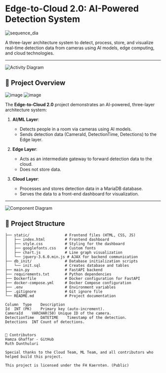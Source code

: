 # Edge-to-Cloud 2.0: AI-Powered Detection System

![sequence_dia](https://github.com/user-attachments/assets/3d5dfc24-bd27-4450-b5cb-4af83623adf4)


A three-layer architecture system to detect, process, store, and visualize real-time detection data from cameras using AI models, edge computing, and cloud technologies.

---
![Activity Diagram](https://github.com/user-attachments/assets/6ae178ac-f6ea-4515-af17-b1cd7b3cdaea)

## 🚀 **Project Overview**
![image](https://github.com/user-attachments/assets/b94fb498-d1e0-43d9-b29d-8a64b10d3ca4)
![image](https://github.com/user-attachments/assets/26497cd6-9c33-46a6-8ddc-054bdedb145d)



The **Edge-to-Cloud 2.0** project demonstrates an AI-powered, three-layer architecture system:

1. **AI/ML Layer**:
   - Detects people in a room via cameras using AI models.
   - Sends detection data (CameraId, DetectionTime, Detections) to the Edge layer.

2. **Edge Layer**:
   - Acts as an intermediate gateway to forward detection data to the cloud.
   - Does not store data.

3. **Cloud Layer**:
   - Processes and stores detection data in a MariaDB database.
   - Serves the data to a front-end dashboard for visualization.

---
![Component Diagram](https://github.com/user-attachments/assets/58c097c1-0922-437d-b1bc-c4310ff755dc)

## 📂 **Project Structure**

```plaintext
├── static/                # Frontend files (HTML, CSS, JS)
│   ├── index.html         # Frontend dashboard
│   ├── style.css          # Styling for the dashboard
│   ├── googlefonts.css    # Custom fonts
│   ├── chart.js           # Line graph visualization
│   └── jquery-3.6.0.min.js # AJAX for backend communication
├── db_init/               # Database initialization scripts
│   └── init.sql           # Creates database and tables
├── main.py                # FastAPI backend
├── requirements.txt       # Python dependencies
├── Dockerfile             # Docker configuration for FastAPI
├── docker-compose.yml     # Docker Compose configuration
├── .env                   # Environment variables
├── .gitignore             # Git ignore file
└── README.md              # Project documentation

Column	Type	Description
Id	INT (PK)	Primary key (auto-increment).
CameraId	VARCHAR(50)	Unique ID of the camera.
DetectionTime	DATETIME	Timestamp of the detection.
Detections	INT	Count of detections.


👥 Contributors
Hamza Ghaffar - GitHub
Ruth Dunthuluri

Special thanks to the Cloud Team, ML Team, and all contributors who helped build this project.

This project is licensed under the FH Kaernten. (Public)
